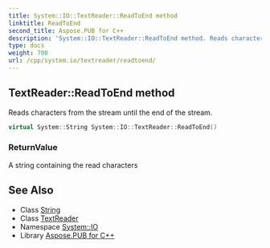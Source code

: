 ```yaml
---
title: System::IO::TextReader::ReadToEnd method
linktitle: ReadToEnd
second_title: Aspose.PUB for C++
description: 'System::IO::TextReader::ReadToEnd method. Reads characters from the stream until the end of the stream in C++.'
type: docs
weight: 700
url: /cpp/system.io/textreader/readtoend/
---
```

## TextReader::ReadToEnd method


Reads characters from the stream until the end of the stream.

```cpp
virtual System::String System::IO::TextReader::ReadToEnd()
```


### ReturnValue

A string containing the read characters

## See Also

* Class [String](../../../system/string/)
* Class [TextReader](../)
* Namespace [System::IO](../../)
* Library [Aspose.PUB for C++](../../../)
